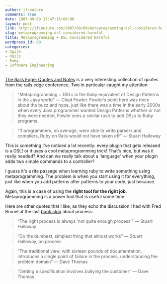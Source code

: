 ```yaml
---
author: jfcouture
comments: true
date: 2007-09-09 17:47:15+00:00
layout: post
link: http://jfcouture.com/2007/09/09/metaprogramming-dsl-considered-harmful/
slug: metaprogramming-dsl-considered-harmful
title: Metaprogramming + DSL Considered Harmful
wordpress_id: 80
categories:
- Agile
- Rails
- Ruby
- Software Engineering
---
```


[The Rails Edge: Quotes and Notes](http://blogs.pathf.com/agileajax/2007/08/the-rails-edge-.html) is a very interesting collection of quotes from the rails edge conference. Two in particular caught my attention:





<blockquote>“Metaprogramming + DSLs is the Ruby equivalent of Design Patterns in the Java world”
  — Chad Fowler. Fowler’s point here was more about the buzz and hype, just like there was a time in the early 2000s when every Java programmer wanted Design Patterns whether or not they were needed, Fowler sees a similar rush to add DSLs to Ruby programs.</blockquote>





<blockquote>“If programmers, on average, were able to write parsers and compilers, Ruby on Rails would not have taken off”
  — Stuart Halloway</blockquote>





This is something I've noticed a lot recently: every plugin that gets released is a DSL! or it uses a cool metaprogramming trick! That's nice, but was it really needed? And can we really talk about a 'language' when your plugin adds two simple commands to a controller?





I guess it's a rite passage when learning ruby to write something using metaprogramming. The problem is when you start using it for everything, just like when you add patterns after patterns to your code, just because.






Again, this is a case of using the **right tool for the right job**. Metaprogramming is a power tool that is useful some time.






Here are other quotes that I like, as they echo the discussion I had with Fred Brunel at the last [book club](http://jfcouture.com/2007/08/29/montreal-web-development-book-club-august-edition/) about process:






<blockquote>“The right process is always ‘not quite enough process’”
  — Stuart Halloway
</blockquote>





<blockquote>“Do the dumbest, simplest thing that almost works”
  — Stuart Halloway, on process
</blockquote>





<blockquote>   “The traditional view, with sixteen pounds of documentation, introduces a single point of failure in the process, understanding the problem domain”
      — Dave Thomas
</blockquote>





<blockquote>“Getting a specification involves bullying the customer”
      — Dave Thomas
</blockquote>
